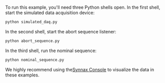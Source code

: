 To run this example, you'll need three Python shells open. In the first shell, start the
simulated data acquisition device:

```bash
python simulated_daq.py
```

In the second shell, start the abort sequence listener:

```bash
python abort_sequence.py
```

In the third shell, run the nominal sequence:

```bash
python nominal_sequence.py
```

We highly recommend using the[Synnax
Console](https://docs.synnaxlabs.com/reference/console/get-started) to visualize the
data in these examples.
